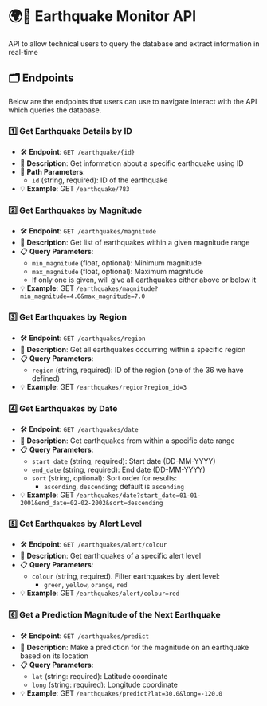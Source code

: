 # 🌍📡 Earthquake Monitor API
API to allow technical users to query the database and extract information in real-time
## 🗂️ Endpoints
 Below are the endpoints that users can use to navigate interact with the API which queries the database.

### 1️⃣ Get Earthquake Details by ID
- 🛠️ **Endpoint**: `GET /earthquake/{id}`
- 📄 **Description**: Get information about a specific earthquake using ID
- 🔗 **Path Parameters**:
  - `id` (string, required): ID of the earthquake
- 💡 **Example**: GET `/earthquake/783`


### 2️⃣ Get Earthquakes by Magnitude
- 🛠️ **Endpoint**: `GET /earthquakes/magnitude`
- 📄 **Description**: Get list of earthquakes within a given magnitude range
- 📋 **Query Parameters**:
  - `min_magnitude` (float, optional): Minimum magnitude 
  - `max_magnitude` (float, optional): Maximum magnitude 
  - If only one is given, will give all earthquakes either above or below it
- 💡 **Example**: GET `/earthquakes/magnitude?min_magnitude=4.0&max_magnitude=7.0`


### 3️⃣ Get Earthquakes by Region
- 🛠️ **Endpoint**: `GET /earthquakes/region`
- 📄 **Description**: Get all earthquakes occurring within a specific region
- 📋 **Query Parameters**:
  - `region` (string, required): ID of the region (one of the 36 we have defined)
- 💡 **Example**: GET `/earthquakes/region?region_id=3`


### 4️⃣ Get Earthquakes by Date
- 🛠️ **Endpoint**: `GET /earthquakes/date`
- 📄 **Description**: Get earthquakes from within a specific date range
- 📋 **Query Parameters**:
  - `start_date` (string, required): Start date (DD-MM-YYYY)
  - `end_date` (string, required): End date (DD-MM-YYYY)
  - `sort` (string, optional): Sort order for results:
    - `ascending`, `descending`; default is `ascending`
- 💡 **Example**:
  GET `/earthquakes/date?start_date=01-01-2001&end_date=02-02-2002&sort=descending`

### 5️⃣ Get Earthquakes by Alert Level
- 🛠️ **Endpoint**: `GET /earthquakes/alert/colour`
- 📄 **Description**: Get earthquakes of a specific alert level
- 📋 **Query Parameters**:
  - `colour` (string, required). Filter earthquakes by alert level: 
    - `green`, `yellow`, `orange`, `red`
- 💡 **Example**:
  GET `/earthquakes/alert/colour=red`

### 6️⃣ Get a Prediction Magnitude of the Next Earthquake
- 🛠️ **Endpoint**: `GET /earthquakes/predict`
- 📄 **Description**: Make a prediction for the magnitude on an earthquake based on its location
- 📋 **Query Parameters**:
  - `lat` (string: required): Latitude coordinate
  - `long` (string: required): Longitude coordinate
- 💡 **Example**: 
  GET `/earthquakes/predict?lat=30.0&long=-120.0`
